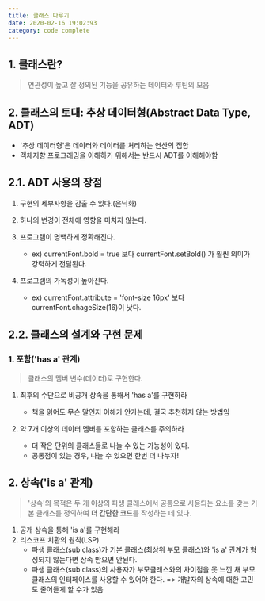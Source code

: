 ```yaml
---
title: 클래스 다루기
date: 2020-02-16 19:02:93
category: code complete
---
```


## 1. 클래스란?

> 연관성이 높고 잘 정의된 기능을 공유하는 데이터와 루틴의 모음

## 2. 클래스의 토대: 추상 데이터형(Abstract Data Type, ADT)

- '추상 데이터형'은 데이터와 데이터를 처리하는 연산의 집합
- 객체지향 프로그래밍을 이해하기 위해서는 반드시 ADT를 이해해야함

## 2.1. ADT 사용의 장점

1. 구현의 세부사항을 감출 수 있다.(은닉화)
2. 하나의 변경이 전체에 영향을 미치지 않는다.
3. 프로그램이 명백하게 정확해진다.

   - ex) currentFont.bold = true 보다 currentFont.setBold() 가 훨씬 의미가 강력하게 전달된다.

4. 프로그램의 가독성이 높아진다.
   - ex) currentFont.attribute = 'font-size 16px' 보다 currentFont.chageSize(16)이 낫다.

## 2.2. 클래스의 설계와 구현 문제

### 1. 포함('has a' 관계)

> 클래스의 멤버 변수(데이터)로 구현한다.

1. 최후의 수단으로 비공개 상속을 통해서 'has a'를 구현하라

   - 책을 읽어도 무슨 말인지 이해가 안가는데, 결국 추천하지 않는 방법임

2. 약 7개 이상의 데이터 멤버를 포함하는 클래스를 주의하라
   - 더 작은 단위의 클래스들로 나눌 수 있는 가능성이 있다.
   - 공통점이 있는 경우, 나눌 수 있으면 한번 더 나누자!

## 2. 상속('is a' 관계)

> '상속'의 목적은 두 개 이상의 파생 클래스에서 공통으로 사용되는 요소를 갖는 기본 클래스를 정의하여 **더 간단한 코드**를 작성하는 데 있다.

1. 공개 상속을 통해 'is a'를 구현해라
2. 리스코프 치환의 원칙(LSP)
   - 파생 클래스(sub class)가 기본 클래스(최상위 부모 클래스)와 'is a' 관계가 형성되지 않는다면 상속 받으면 안된다.
   - 파생 클래스(sub class)의 사용자가 부모클래스와의 차이점을 못 느낀 채 부모 클래스의 인터페이스를 사용할 수 있어야 한다. => 개발자의 상속에 대한 고민도 줄어들게 할 수가 있음
